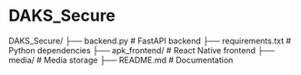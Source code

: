 # DAKS_Secure
DAKS_Secure/  ├── backend.py          # FastAPI backend  ├── requirements.txt    # Python dependencies  ├── apk_frontend/       # React Native frontend  ├── media/              # Media storage  ├── README.md           # Documentation
